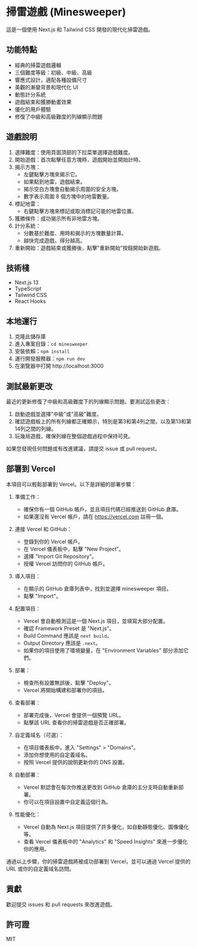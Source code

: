 # 掃雷遊戲 (Minesweeper)

這是一個使用 Next.js 和 Tailwind CSS 開發的現代化掃雷遊戲。

## 功能特點

- 經典的掃雷遊戲邏輯
- 三個難度等級：初級、中級、高級
- 響應式設計，適配各種設備尺寸
- 美觀的漸變背景和現代化 UI
- 動態計分系統
- 遊戲結束和獲勝動畫效果
- 優化的用戶體驗
- 修復了中級和高級難度的列線顯示問題

## 遊戲說明

1. 選擇難度：使用頁面頂部的下拉菜單選擇遊戲難度。
2. 開始遊戲：首次點擊任意方塊時，遊戲開始並開始計時。
3. 揭示方塊：
   - 左鍵點擊方塊來揭示它。
   - 如果點到地雷，遊戲結束。
   - 揭示空白方塊會自動揭示周圍的安全方塊。
   - 數字表示周圍 8 個方塊中的地雷數量。
4. 標記地雷：
   - 右鍵點擊方塊來標記或取消標記可能的地雷位置。
5. 獲勝條件：成功揭示所有非地雷方塊。
6. 計分系統：
   - 分數基於難度、用時和揭示的方塊數量計算。
   - 越快完成遊戲，得分越高。
7. 重新開始：遊戲結束或獲勝後，點擊"重新開始"按鈕開始新遊戲。

## 技術棧

- Next.js 13
- TypeScript
- Tailwind CSS
- React Hooks

## 本地運行

1. 克隆此儲存庫
2. 進入專案目錄：`cd minesweeper`
3. 安裝依賴：`npm install`
4. 運行開發服務器：`npm run dev`
5. 在瀏覽器中打開 http://localhost:3000

## 測試最新更改

最近的更新修復了中級和高級難度下的列線顯示問題。要測試這些更改：

1. 啟動遊戲並選擇"中級"或"高級"難度。
2. 確認遊戲板上的所有列線都正確顯示，特別是第3和第4列之間，以及第13和第14列之間的列線。
3. 玩幾局遊戲，確保列線在整個遊戲過程中保持可見。

如果您發現任何問題或有改進建議，請提交 issue 或 pull request。

## 部署到 Vercel

本項目可以輕鬆部署到 Vercel。以下是詳細的部署步驟：

1. 準備工作：
   - 確保你有一個 GitHub 帳戶，並且項目代碼已經推送到 GitHub 倉庫。
   - 如果還沒有 Vercel 帳戶，請在 https://vercel.com 註冊一個。

2. 連接 Vercel 和 GitHub：
   - 登錄到你的 Vercel 帳戶。
   - 在 Vercel 儀表板中，點擊 "New Project"。
   - 選擇 "Import Git Repository"。
   - 授權 Vercel 訪問你的 GitHub 帳戶。

3. 導入項目：
   - 在顯示的 GitHub 倉庫列表中，找到並選擇 minesweeper 項目。
   - 點擊 "Import"。

4. 配置項目：
   - Vercel 會自動檢測這是一個 Next.js 項目，並填寫大部分配置。
   - 確認 Framework Preset 是 "Next.js"。
   - Build Command 應該是 `next build`。
   - Output Directory 應該是 `.next`。
   - 如果你的項目使用了環境變量，在 "Environment Variables" 部分添加它們。

5. 部署：
   - 檢查所有設置無誤後，點擊 "Deploy"。
   - Vercel 將開始構建和部署你的項目。

6. 查看部署：
   - 部署完成後，Vercel 會提供一個預覽 URL。
   - 點擊該 URL 查看你的掃雷遊戲是否正確部署。

7. 自定義域名（可選）：
   - 在項目儀表板中，進入 "Settings" > "Domains"。
   - 添加你想使用的自定義域名。
   - 按照 Vercel 提供的說明更新你的 DNS 設置。

8. 自動部署：
   - Vercel 默認會在每次你推送更改到 GitHub 倉庫的主分支時自動重新部署。
   - 你可以在項目設置中自定義這個行為。

9. 性能優化：
   - Vercel 自動為 Next.js 項目提供了許多優化，如自動靜態優化、圖像優化等。
   - 查看 Vercel 儀表板中的 "Analytics" 和 "Speed Insights" 來進一步優化你的應用。

通過以上步驟，你的掃雷遊戲將被成功部署到 Vercel，並可以通過 Vercel 提供的 URL 或你的自定義域名訪問。

## 貢獻

歡迎提交 issues 和 pull requests 來改進遊戲。

## 許可證

MIT
